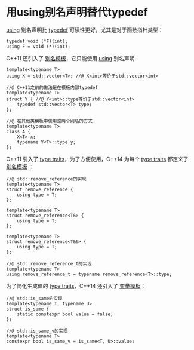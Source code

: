 # 用using别名声明替代typedef

[using](https://en.cppreference.com/w/cpp/language/type_alias) 别名声明比 [typedef](https://en.cppreference.com/w/cpp/language/typedef) 可读性更好，尤其是对于函数指针类型：

```
typedef void (*F)(int);
using F = void (*)(int);
```

C++11 还引入了 [别名模板](https://en.cppreference.com/w/cpp/language/type_alias)，它只能使用 [using](https://en.cppreference.com/w/cpp/language/type_alias) 别名声明：

```
template<typename T>
using X = std::vector<T>; //@ X<int>等价于std::vector<int>

//@ C++11之前的做法是在模板内部typedef
template<typename T>
struct Y { //@ Y<int>::type等价于std::vector<int>
	typedef std::vector<T> type;
};

//@ 在其他类模板中使用这两个别名的方式
template<typename T>
class A {
	X<T> x;
	typename Y<T>::type y;
};
```

C++11 引入了 [type traits](https://en.cppreference.com/w/cpp/header/type_traits)，为了方便使用，C++14 为每个 [type traits](https://en.cppreference.com/w/cpp/header/type_traits) 都定义了 [别名模板](https://en.cppreference.com/w/cpp/language/type_alias) ：

```
//@ std::remove_reference的实现
template<typename T>
struct remove_reference {
	using type = T;
};

template<typename T>
struct remove_reference<T&> {
	using type = T;
};

template<typename T>
struct remove_reference<T&&> {
	using type = T;
};

//@ std::remove_reference_t的实现
template<typename T>
using remove_reference_t = typename remove_reference<T>::type;
```

为了简化生成值的 [type traits](https://en.cppreference.com/w/cpp/header/type_traits)，C++14 还引入了 [变量模板](https://en.cppreference.com/w/cpp/language/variable_template)：

```
//@ std::is_same的实现
template<typename T, typename U>
struct is_same {
	static constexpr bool value = false;
};

//@ std::is_same_v的实现
template<typename T>
constexpr bool is_same_v = is_same<T, U>::value;
```

